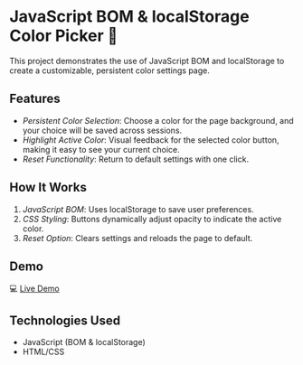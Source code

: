 # JavaScript BOM & localStorage Color Picker 🎨

This project demonstrates the use of JavaScript BOM and localStorage to create a customizable, persistent color settings page.

## Features

- *Persistent Color Selection*: Choose a color for the page background, and your choice will be saved across sessions.
- *Highlight Active Color*: Visual feedback for the selected color button, making it easy to see your current choice.
- *Reset Functionality*: Return to default settings with one click.

## How It Works

1. *JavaScript BOM*: Uses localStorage to save user preferences.
2. *CSS Styling*: Buttons dynamically adjust opacity to indicate the active color.
3. *Reset Option*: Clears settings and reloads the page to default.

## Demo

💻 [Live Demo](https://a7medk7.github.io/BOM_JS_LocalStorage_Task/)

## Technologies Used

- JavaScript (BOM & localStorage)
- HTML/CSS
